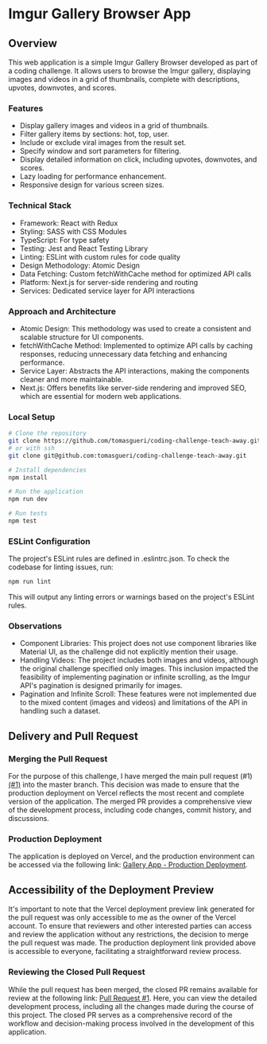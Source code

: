 # Imgur Gallery Browser App

## Overview

This web application is a simple Imgur Gallery Browser developed as part of a coding challenge. It allows users to browse the Imgur gallery, displaying images and videos in a grid of thumbnails, complete with descriptions, upvotes, downvotes, and scores.


### Features

- Display gallery images and videos in a grid of thumbnails.
- Filter gallery items by sections: hot, top, user.
- Include or exclude viral images from the result set.
- Specify window and sort parameters for filtering.
- Display detailed information on click, including upvotes, downvotes, and scores.
- Lazy loading for performance enhancement.
- Responsive design for various screen sizes.


### Technical Stack

- Framework: React with Redux
- Styling: SASS with CSS Modules
- TypeScript: For type safety
- Testing: Jest and React Testing Library
- Linting: ESLint with custom rules for code quality
- Design Methodology: Atomic Design
- Data Fetching: Custom fetchWithCache method for optimized API calls
- Platform: Next.js for server-side rendering and routing
- Services: Dedicated service layer for API interactions


### Approach and Architecture

- Atomic Design: This methodology was used to create a consistent and scalable structure for UI components.
- fetchWithCache Method: Implemented to optimize API calls by caching responses, reducing unnecessary data fetching and enhancing performance.
- Service Layer: Abstracts the API interactions, making the components cleaner and more maintainable.
- Next.js: Offers benefits like server-side rendering and improved SEO, which are essential for modern web applications.


### Local Setup

```bash
# Clone the repository
git clone https://github.com/tomasgueri/coding-challenge-teach-away.git
# or with ssh
git clone git@github.com:tomasgueri/coding-challenge-teach-away.git

# Install dependencies
npm install

# Run the application
npm run dev

# Run tests
npm test
```


### ESLint Configuration

The project's ESLint rules are defined in .eslintrc.json. To check the codebase for linting issues, run:

```bash
npm run lint
```

This will output any linting errors or warnings based on the project's ESLint rules.


### Observations

- Component Libraries: This project does not use component libraries like Material UI, as the challenge did not explicitly mention their usage.
- Handling Videos: The project includes both images and videos, although the original challenge specified only images. This inclusion impacted the feasibility of implementing pagination or infinite scrolling, as the Imgur API's pagination is designed primarily for images.
- Pagination and Infinite Scroll: These features were not implemented due to the mixed content (images and videos) and limitations of the API in handling such a dataset.


## Delivery and Pull Request

### Merging the Pull Request
For the purpose of this challenge, I have merged the main pull request (#1)[(#1)](https://github.com/tomasgueri/coding-challenge-teach-away/pull/1) into the master branch. This decision was made to ensure that the production deployment on Vercel reflects the most recent and complete version of the application. The merged PR provides a comprehensive view of the development process, including code changes, commit history, and discussions.

### Production Deployment
The application is deployed on Vercel, and the production environment can be accessed via the following link: [Gallery App - Production Deployment](https://coding-challenge-teach-away.vercel.app/).

## Accessibility of the Deployment Preview
It's important to note that the Vercel deployment preview link generated for the pull request was only accessible to me as the owner of the Vercel account. To ensure that reviewers and other interested parties can access and review the application without any restrictions, the decision to merge the pull request was made. The production deployment link provided above is accessible to everyone, facilitating a straightforward review process.

### Reviewing the Closed Pull Request
While the pull request has been merged, the closed PR remains available for review at the following link: [Pull Request #1](https://github.com/tomasgueri/coding-challenge-teach-away/pull/1). Here, you can view the detailed development process, including all the changes made during the course of this project. The closed PR serves as a comprehensive record of the workflow and decision-making process involved in the development of this application.
